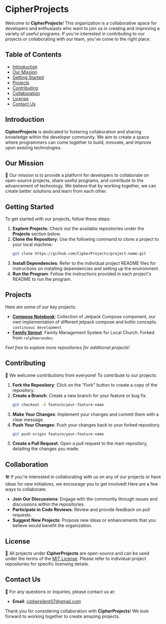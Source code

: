 # CipherProjects

Welcome to **CipherProjects**! This organization is a collaborative space for developers and enthusiasts who want to join us in creating and improving a variety of useful programs. If you're interested in contributing to our projects or collaborating with our team, you've come to the right place.

## Table of Contents

- [Introduction](#introduction)
- [Our Mission](#our-mission)
- [Getting Started](#getting-started)
- [Projects](#projects)
- [Contributing](#contributing)
- [Collaboration](#collaboration)
- [License](#license)
- [Contact Us](#contact-us)

## Introduction

**CipherProjects** is dedicated to fostering collaboration and sharing knowledge within the developer community. We aim to create a space where programmers can come together to build, innovate, and improve upon existing technologies.

## Our Mission

🌟 Our mission is to provide a platform for developers to collaborate on open-source projects, share useful programs, and contribute to the advancement of technology. We believe that by working together, we can create better solutions and learn from each other.

## Getting Started

To get started with our projects, follow these steps:

1. **Explore Projects**: Check out the available repositories under the **Projects** section below.
2. **Clone the Repository**: Use the following command to clone a project to your local machine:
   ```bash
   git clone https://github.com/CipherProjects/project-name.git
   ```
3. **Install Dependencies**: Refer to the individual project README files for instructions on installing dependencies and setting up the environment.
4. **Run the Program**: Follow the instructions provided in each project's README to run the program.

## Projects

Here are some of our key projects:

- **[Compose Notebook](https://github.com/CipherProjects/compose-notebook)**: Collection of Jetpack Compose component, our own implementation of different jetpack compose and kotlin concepts. `continuous development`
- **[Family Sprout](https://github.com/CipherProjects/family-sprout)**: Family Management System for Local Church. Forked from `ralphmarondev`.

_Feel free to explore more repositories for additional projects!_

## Contributing

🤝 We welcome contributions from everyone! To contribute to our projects:

1. **Fork the Repository**: Click on the "Fork" button to create a copy of the repository.
2. **Create a Branch**: Create a new branch for your feature or bug fix.
   ```bash
   git checkout -b feature/your-feature-name
   ```
3. **Make Your Changes**: Implement your changes and commit them with a clear message.
4. **Push Your Changes**: Push your changes back to your forked repository.
   ```bash
   git push origin feature/your-feature-name
   ```
5. **Create a Pull Request**: Open a pull request to the main repository, detailing the changes you made.

## Collaboration

🛠️ If you're interested in collaborating with us on any of our projects or have ideas for new initiatives, we encourage you to get involved! Here are a few ways to collaborate:

- **Join Our Discussions**: Engage with the community through issues and discussions within the repositories.
- **Participate in Code Reviews**: Review and provide feedback on pull requests.
- **Suggest New Projects**: Propose new ideas or enhancements that you believe would benefit the organization.

## License

📜 All projects under **CipherProjects** are open-source and can be used under the terms of the [MIT License](LICENSE.txt). Please refer to individual project repositories for specific licensing details.

## Contact Us

📧 For any questions or inquiries, please contact us at:

- **Email**: [ciphersilent07@gmail.com](mailto:ciphersilent07@gmail.com)

Thank you for considering collaboration with **CipherProjects**! We look forward to working together to create amazing projects.

